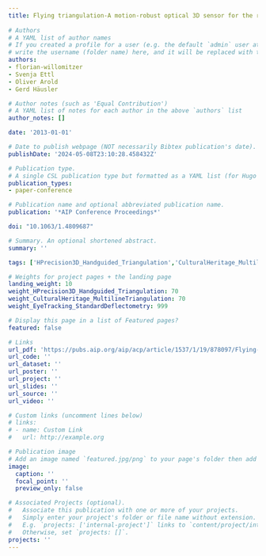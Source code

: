 ```yaml
---
title: Flying triangulation-A motion-robust optical 3D sensor for the real-time shape acquisition of complex objects
  
# Authors
# A YAML list of author names
# If you created a profile for a user (e.g. the default `admin` user at `content/authors/admin/`), 
# write the username (folder name) here, and it will be replaced with their full name and linked to their profile.
authors:
- florian-willomitzer
- Svenja Ettl
- Oliver Arold
- Gerd Häusler

# Author notes (such as 'Equal Contribution')
# A YAML list of notes for each author in the above `authors` list
author_notes: []

date: '2013-01-01'

# Date to publish webpage (NOT necessarily Bibtex publication's date).
publishDate: '2024-05-08T23:10:28.458432Z'

# Publication type.
# A single CSL publication type but formatted as a YAML list (for Hugo requirements).
publication_types:
- paper-conference

# Publication name and optional abbreviated publication name.
publication: '*AIP Conference Proceedings*'

doi: "10.1063/1.4809687"

# Summary. An optional shortened abstract.
summary: ''

tags: ['HPrecision3D_Handguided_Triangulation','CulturalHeritage_MultilineTriangulation','EyeTracking_StandardDeflectometry']

# Weights for project pages + the landing page
landing_weight: 10
weight_HPrecision3D_Handguided_Triangulation: 70
weight_CulturalHeritage_MultilineTriangulation: 70
weight_EyeTracking_StandardDeflectometry: 999

# Display this page in a list of Featured pages?
featured: false

# Links
url_pdf: 'https://pubs.aip.org/aip/acp/article/1537/1/19/878097/Flying-triangulation-A-motion-robust-optical-3D'
url_code: ''
url_dataset: ''
url_poster: ''
url_project: ''
url_slides: ''
url_source: ''
url_video: ''

# Custom links (uncomment lines below)
# links:
# - name: Custom Link
#   url: http://example.org

# Publication image
# Add an image named `featured.jpg/png` to your page's folder then add a caption below.
image:
  caption: ''
  focal_point: ''
  preview_only: false

# Associated Projects (optional).
#   Associate this publication with one or more of your projects.
#   Simply enter your project's folder or file name without extension.
#   E.g. `projects: ['internal-project']` links to `content/project/internal-project/index.md`.
#   Otherwise, set `projects: []`.
projects: ''
---
```

